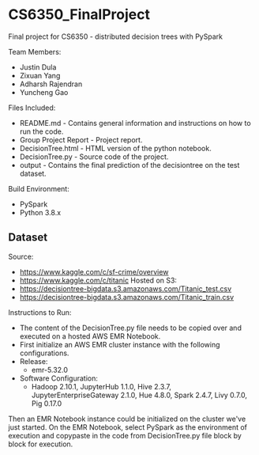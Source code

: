 # CS6350_FinalProject
Final project for CS6350 - distributed decision trees with PySpark

Team Members:
- Justin Dula
- Zixuan Yang
- Adharsh Rajendran
- Yuncheng Gao


Files Included:
- README.md - Contains general information and instructions on how to run the code.
- Group Project Report - Project report.
- DecisionTree.html - HTML version of the python notebook.
- DecisionTree.py - Source code of the project.
- output - Contains the final prediction of the decisiontree on the test dataset.

Build Environment:
- PySpark
- Python 3.8.x

## Dataset
Source:
- https://www.kaggle.com/c/sf-crime/overview
- https://www.kaggle.com/c/titanic
Hosted on S3:
- https://decisiontree-bigdata.s3.amazonaws.com/Titanic_test.csv
- https://decisiontree-bigdata.s3.amazonaws.com/Titanic_train.csv


Instructions to Run:
- The content of the DecisionTree.py file needs to be copied over and executed on a hosted AWS EMR Notebook.
- First initialize an AWS EMR cluster instance with the following configurations.
- Release: 
	- emr-5.32.0
- Software Configuration:
	- Hadoop 2.10.1, JupyterHub 1.1.0, Hive 2.3.7, JupyterEnterpriseGateway 2.1.0, Hue 4.8.0, Spark 2.4.7, Livy 0.7.0, Pig 0.17.0

Then an EMR Notebook instance could be initialized on the cluster we've just started.
On the EMR Notebook, select PySpark as the environment of execution and copypaste in the code from DecisionTree.py file block by block for execution.
